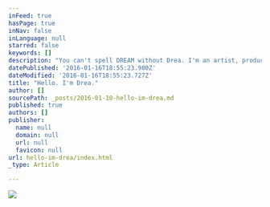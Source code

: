 ```yaml
---
inFeed: true
hasPage: true
inNav: false
inLanguage: null
starred: false
keywords: []
description: "You can't spell DREAM without Drea. I'm an artist, producer, and citizen of the world. I believe beauty can be found everywhere because you can't have light without dark. I'm going show you how beautiful the world can be when you stop and take a look around. But before you can see all the gorgeous things the world has to offer. We need to look inward and find the beauty within ourselves. It was a hard long journey for me to love myself. "
datePublished: '2016-01-16T18:55:23.980Z'
dateModified: '2016-01-16T18:55:23.727Z'
title: "Hello. I'm Drea."
author: []
sourcePath: _posts/2016-01-10-hello-im-drea.md
published: true
authors: []
publisher:
  name: null
  domain: null
  url: null
  favicon: null
url: hello-im-drea/index.html
_type: Article

---
```

![](https://the-grid-user-content.s3-us-west-2.amazonaws.com/87dc5065-ac9a-4480-9f9d-42f9efedb886.jpg)